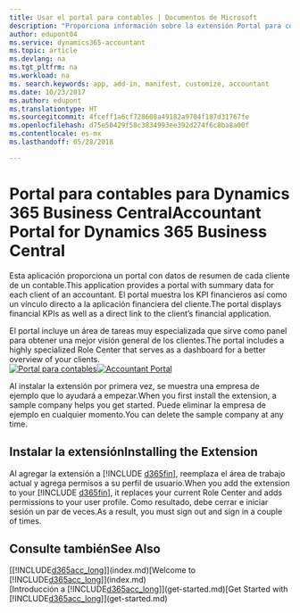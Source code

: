 ```yaml
---
title: Usar el portal para contables | Documentos de Microsoft
description: "Proporciona información sobre la extensión Portal para contables."
author: edupont04
ms.service: dynamics365-accountant
ms.topic: article
ms.devlang: na
ms.tgt_pltfrm: na
ms.workload: na
ms. search.keywords: app, add-in, manifest, customize, accountant
ms.date: 10/23/2017
ms.author: edupont
ms.translationtype: HT
ms.sourcegitcommit: 4fceff1a6cf728608a49182a9704f187d31767fe
ms.openlocfilehash: d75e50429f58c3834993ee392d274f6c8ba8a00f
ms.contentlocale: es-mx
ms.lasthandoff: 05/28/2018

---
```

# <a name="accountant-portal-for-dynamics-365-business-central"></a><span data-ttu-id="ec4f3-103">Portal para contables para Dynamics 365 Business Central</span><span class="sxs-lookup"><span data-stu-id="ec4f3-103">Accountant Portal for Dynamics 365 Business Central</span></span>
<span data-ttu-id="ec4f3-104">Esta aplicación proporciona un portal con datos de resumen de cada cliente de un contable.</span><span class="sxs-lookup"><span data-stu-id="ec4f3-104">This application provides a portal with summary data for each client of an accountant.</span></span> <span data-ttu-id="ec4f3-105">El portal muestra los KPI financieros así como un vínculo directo a la aplicación financiera del cliente.</span><span class="sxs-lookup"><span data-stu-id="ec4f3-105">The portal displays financial KPIs as well as a direct link to the client’s financial application.</span></span>  

<span data-ttu-id="ec4f3-106">El portal incluye un área de tareas muy especializada que sirve como panel para obtener una mejor visión general de los clientes.</span><span class="sxs-lookup"><span data-stu-id="ec4f3-106">The portal includes a highly specialized Role Center that serves as a dashboard for a better overview of your clients.</span></span>  
<span data-ttu-id="ec4f3-107">[![Portal para contables](./media/accountant-get-started/accountant-dashboard.png)](https://go.microsoft.com/fwlink/?linkid=851257)</span><span class="sxs-lookup"><span data-stu-id="ec4f3-107">[![Accountant Portal](./media/accountant-get-started/accountant-dashboard.png)](https://go.microsoft.com/fwlink/?linkid=851257)</span></span>

<span data-ttu-id="ec4f3-108">Al instalar la extensión por primera vez, se muestra una empresa de ejemplo que lo ayudará a empezar.</span><span class="sxs-lookup"><span data-stu-id="ec4f3-108">When you first install the extension, a sample company helps you get started.</span></span> <span data-ttu-id="ec4f3-109">Puede eliminar la empresa de ejemplo en cualquier momento.</span><span class="sxs-lookup"><span data-stu-id="ec4f3-109">You can delete the sample company at any time.</span></span>  

## <a name="installing-the-extension"></a><span data-ttu-id="ec4f3-110">Instalar la extensión</span><span class="sxs-lookup"><span data-stu-id="ec4f3-110">Installing the Extension</span></span>
<span data-ttu-id="ec4f3-111">Al agregar la extensión a [!INCLUDE [d365fin](includes/d365fin_md.md)], reemplaza el área de trabajo actual y agrega permisos a su perfil de usuario.</span><span class="sxs-lookup"><span data-stu-id="ec4f3-111">When you add the extension to your [!INCLUDE [d365fin](includes/d365fin_md.md)], it replaces your current Role Center and adds permissions to your user profile.</span></span> <span data-ttu-id="ec4f3-112">Como resultado, debe cerrar e iniciar sesión un par de veces.</span><span class="sxs-lookup"><span data-stu-id="ec4f3-112">As a result, you must sign out and sign in a couple of times.</span></span>  

## <a name="see-also"></a><span data-ttu-id="ec4f3-113">Consulte también</span><span class="sxs-lookup"><span data-stu-id="ec4f3-113">See Also</span></span>
<span data-ttu-id="ec4f3-114">[[!INCLUDE[d365acc_long](includes/d365acc_long_md.md)]](index.md)</span><span class="sxs-lookup"><span data-stu-id="ec4f3-114">[Welcome to [!INCLUDE[d365acc_long](includes/d365acc_long_md.md)]](index.md)</span></span>  
<span data-ttu-id="ec4f3-115">[Introducción a [!INCLUDE[d365acc_long](includes/d365acc_long_md.md)]](get-started.md)</span><span class="sxs-lookup"><span data-stu-id="ec4f3-115">[Get Started with [!INCLUDE[d365acc_long](includes/d365acc_long_md.md)]](get-started.md)</span></span>  

